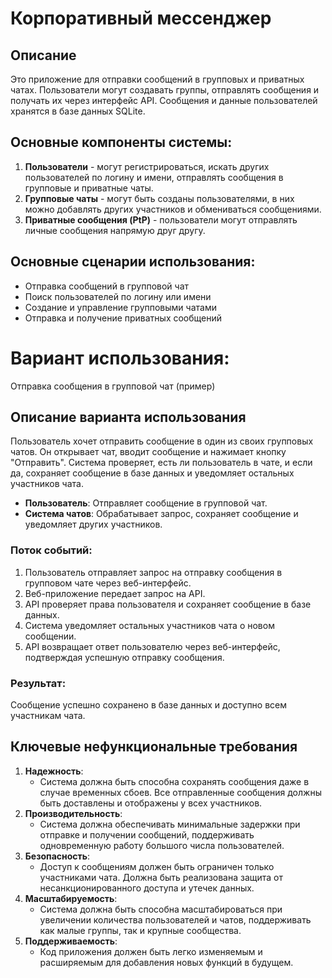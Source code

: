 # Корпоративный мессенджер
## Описание
Это приложение для отправки сообщений в групповых и приватных чатах. Пользователи могут создавать группы, отправлять сообщения и получать их через интерфейс API. Сообщения и данные пользователей хранятся в базе данных SQLite.
## Основные компоненты системы:
1. **Пользователи** - могут регистрироваться, искать других пользователей по логину и имени, отправлять сообщения в групповые и приватные чаты.
2. **Групповые чаты** - могут быть созданы пользователями, в них можно добавлять других участников и обмениваться сообщениями.
3. **Приватные сообщения (PtP)** - пользователи могут отправлять личные сообщения напрямую друг другу.
## Основные сценарии использования:
- Отправка сообщений в групповой чат
- Поиск пользователей по логину или имени
- Создание и управление групповыми чатами
- Отправка и получение приватных сообщений

# Вариант использования:
Отправка сообщения в групповой чат (пример)
## Описание варианта использования
Пользователь хочет отправить сообщение в один из своих групповых чатов. Он открывает чат, вводит сообщение и нажимает кнопку "Отправить".
Система проверяет, есть ли пользователь в чате, и если да, сохраняет сообщение в базе данных и уведомляет остальных участников чата.
- **Пользователь**: Отправляет сообщение в групповой чат.
- **Система чатов**: Обрабатывает запрос, сохраняет сообщение и уведомляет других участников.
### Поток событий:
1. Пользователь отправляет запрос на отправку сообщения в групповом чате через веб-интерфейс.
2. Веб-приложение передает запрос на API.
3. API проверяет права пользователя и сохраняет сообщение в базе данных.
4. Система уведомляет остальных участников чата о новом сообщении.
5. API возвращает ответ пользователю через веб-интерфейс, подтверждая успешную отправку сообщения.
### Результат:
Сообщение успешно сохранено в базе данных и доступно всем участникам чата.

## Ключевые нефункциональные требования
1. **Надежность**:
   - Система должна быть способна сохранять сообщения даже в случае временных сбоев. Все отправленные сообщения должны быть доставлены и отображены у всех участников.
2. **Производительность**:
   - Система должна обеспечивать минимальные задержки при отправке и получении сообщений, поддерживать одновременную работу большого числа пользователей.
3. **Безопасность**:
   - Доступ к сообщениям должен быть ограничен только участниками чата. Должна быть реализована защита от несанкционированного доступа и утечек данных.
4. **Масштабируемость**:
   - Система должна быть способна масштабироваться при увеличении количества пользователей и чатов, поддерживать как малые группы, так и крупные сообщества.
5. **Поддерживаемость**:
   - Код приложения должен быть легко изменяемым и расширяемым для добавления новых функций в будущем.
